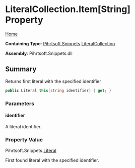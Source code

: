 # LiteralCollection\.Item\[String\] Property

[Home](../../../../README.md)

**Containing Type**: [Pihrtsoft.Snippets](../../README.md)\.[LiteralCollection](../README.md)

**Assembly**: Pihrtsoft\.Snippets\.dll

## Summary

Returns first literal with the specified identifier

```csharp
public Literal this[string identifier] { get; }
```

### Parameters

#### identifier

A literal identifier\.

### Property Value

Pihrtsoft\.Snippets\.[Literal](../../Literal/README.md)

First found literal with the specified identifier\.